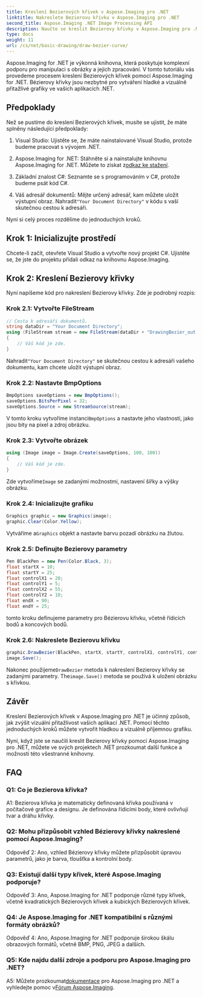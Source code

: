 ```yaml
---
title: Kreslení Bezierových křivek v Aspose.Imaging pro .NET
linktitle: Nakreslete Bezierovu křivku v Aspose.Imaging pro .NET
second_title: Aspose.Imaging .NET Image Processing API
description: Naučte se kreslit Bezierovy křivky v Aspose.Imaging pro .NET. Vylepšete svou grafiku .NET pomocí tohoto podrobného průvodce.
type: docs
weight: 11
url: /cs/net/basic-drawing/draw-bezier-curve/
---
```

Aspose.Imaging for .NET je výkonná knihovna, která poskytuje komplexní podporu pro manipulaci s obrázky a jejich zpracování. V tomto tutoriálu vás provedeme procesem kreslení Bezierových křivek pomocí Aspose.Imaging for .NET. Bézierovy křivky jsou nezbytné pro vytváření hladké a vizuálně přitažlivé grafiky ve vašich aplikacích .NET.

## Předpoklady

Než se pustíme do kreslení Bezierových křivek, musíte se ujistit, že máte splněny následující předpoklady:

1. Visual Studio: Ujistěte se, že máte nainstalované Visual Studio, protože budeme pracovat s vývojem .NET.

2.  Aspose.Imaging for .NET: Stáhněte si a nainstalujte knihovnu Aspose.Imaging for .NET. Můžete to získat z[odkaz ke stažení](https://releases.aspose.com/imaging/net/).

3. Základní znalost C#: Seznamte se s programováním v C#, protože budeme psát kód C#.

4.  Váš adresář dokumentů: Mějte určený adresář, kam můžete uložit výstupní obraz. Nahradit`"Your Document Directory"` v kódu s vaší skutečnou cestou k adresáři.

Nyní si celý proces rozdělíme do jednoduchých kroků.

## Krok 1: Inicializujte prostředí

Chcete-li začít, otevřete Visual Studio a vytvořte nový projekt C#. Ujistěte se, že jste do projektu přidali odkaz na knihovnu Aspose.Imaging.

## Krok 2: Kreslení Bezierovy křivky

Nyní napíšeme kód pro nakreslení Bezierovy křivky. Zde je podrobný rozpis:

### Krok 2.1: Vytvořte FileStream

```csharp
// Cesta k adresáři dokumentů.
string dataDir = "Your Document Directory";
using (FileStream stream = new FileStream(dataDir + "DrawingBezier_out.bmp", FileMode.Create))
{
    // Váš kód je zde.
}
```

 Nahradit`"Your Document Directory"` se skutečnou cestou k adresáři vašeho dokumentu, kam chcete uložit výstupní obraz.

### Krok 2.2: Nastavte BmpOptions

```csharp
BmpOptions saveOptions = new BmpOptions();
saveOptions.BitsPerPixel = 32;
saveOptions.Source = new StreamSource(stream);
```

 V tomto kroku vytvoříme instanci`BmpOptions` a nastavte jeho vlastnosti, jako jsou bity na pixel a zdroj obrázku.

### Krok 2.3: Vytvořte obrázek

```csharp
using (Image image = Image.Create(saveOptions, 100, 100))
{
    // Váš kód je zde.
}
```

 Zde vytvoříme`Image` se zadanými možnostmi, nastavení šířky a výšky obrázku.

### Krok 2.4: Inicializujte grafiku

```csharp
Graphics graphic = new Graphics(image);
graphic.Clear(Color.Yellow);
```

 Vytváříme a`Graphics` objekt a nastavte barvu pozadí obrázku na žlutou.

### Krok 2.5: Definujte Bezierovy parametry

```csharp
Pen BlackPen = new Pen(Color.Black, 3);
float startX = 10;
float startY = 25;
float controlX1 = 20;
float controlY1 = 5;
float controlX2 = 55;
float controlY2 = 10;
float endX = 90;
float endY = 25;
```

tomto kroku definujeme parametry pro Bézierovu křivku, včetně řídicích bodů a koncových bodů.

### Krok 2.6: Nakreslete Bezierovu křivku

```csharp
graphic.DrawBezier(BlackPen, startX, startY, controlX1, controlY1, controlX2, controlY2, endX, endY);
image.Save();
```

 Nakonec použijeme`DrawBezier` metoda k nakreslení Bezierovy křivky se zadanými parametry. The`image.Save()` metoda se používá k uložení obrázku s křivkou.

## Závěr

Kreslení Bezierových křivek v Aspose.Imaging pro .NET je účinný způsob, jak zvýšit vizuální přitažlivost vašich aplikací .NET. Pomocí těchto jednoduchých kroků můžete vytvořit hladkou a vizuálně příjemnou grafiku.

Nyní, když jste se naučili kreslit Bezierovy křivky pomocí Aspose.Imaging pro .NET, můžete ve svých projektech .NET prozkoumat další funkce a možnosti této všestranné knihovny.

## FAQ

### Q1: Co je Bezierova křivka?

A1: Bezierova křivka je matematicky definovaná křivka používaná v počítačové grafice a designu. Je definována řídicími body, které ovlivňují tvar a dráhu křivky.

### Q2: Mohu přizpůsobit vzhled Bézierovy křivky nakreslené pomocí Aspose.Imaging?

Odpověď 2: Ano, vzhled Bézierovy křivky můžete přizpůsobit úpravou parametrů, jako je barva, tloušťka a kontrolní body.

### Q3: Existují další typy křivek, které Aspose.Imaging podporuje?

Odpověď 3: Ano, Aspose.Imaging for .NET podporuje různé typy křivek, včetně kvadratických Bézierových křivek a kubických Bézierových křivek.

### Q4: Je Aspose.Imaging for .NET kompatibilní s různými formáty obrázků?

Odpověď 4: Ano, Aspose.Imaging for .NET podporuje širokou škálu obrazových formátů, včetně BMP, PNG, JPEG a dalších.

### Q5: Kde najdu další zdroje a podporu pro Aspose.Imaging pro .NET?

 A5: Můžete prozkoumat[dokumentace](https://reference.aspose.com/imaging/net/) pro Aspose.Imaging pro .NET a vyhledejte pomoc v[Fórum Aspose.Imaging](https://forum.aspose.com/).